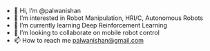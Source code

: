 - 👋 Hi, I’m @palwanishan
- 👀 I’m interested in Robot Manipulation, HRI/C, Autonomous Robots
- 🌱 I’m currently learning Deep Reinforcement Learning
- 💞️ I’m looking to collaborate on mobile robot control
- 📫 How to reach me palwanishan@gmail.com

<!---
palwanishan/palwanishan is a ✨ special ✨ repository because its `README.md` (this file) appears on your GitHub profile.
You can click the Preview link to take a look at your changes.
--->
